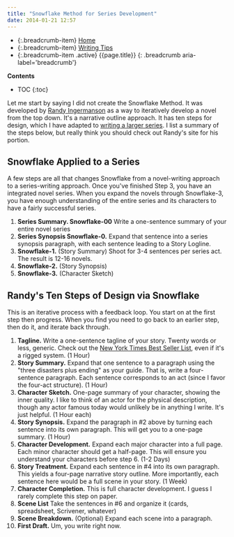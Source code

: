 ```yaml
---
title: "Snowflake Method for Series Development"
date: 2014-01-21 12:57
---
```


* {:.breadcrumb-item} [Home](/)
* {:.breadcrumb-item} [Writing Tips](/writing-tips/)
* {:.breadcrumb-item .active} {{page.title}}
{: .breadcrumb aria-label='breadcrumb'}

**Contents**

* TOC
{:toc}

Let me start by saying I did not create the Snowflake Method. It was developed by [Randy Ingermanson](http://www.advancedfictionwriting.com/articles/snowflake-method/) as a way to iteratively develop a novel from the top down. It's a narrative outline approach. It has ten steps for design, which I have adapted to [writing a larger series](/writing/heroes-for-more-than-one-season). I list a summary of the steps below, but really think you should check out Randy's site for his portion.

## Snowflake Applied to a Series

A few steps are all that changes Snowflake from a novel-writing approach to a series-writing approach. Once you've finished Step 3, you have an integrated novel series. When you expand the novels through Snowflake-3, you have enough understanding of the entire series and its characters to have a fairly successful series.

1. **Series Summary. Snowflake-00** Write a one-sentence summary of your entire novel series
2. **Series Synopsis Snowflake-0.** Expand that sentence into a series synopsis paragraph, with each sentence leading to a Story Logline.
3. **Snowflake-1.** (Story Summary) Shoot for 3-4 sentences per series act. The result is 12-16 novels.
4. **Snowflake-2.** (Story Synopsis)
5. **Snowflake-3.** (Character Sketch)

## Randy's Ten Steps of Design via Snowflake

This is an iterative process with a feedback loop. You start on at the first step then progress. When you find you need to go back to an earlier step, then do it, and iterate back through.

1. **Tagline.** Write a one-sentence tagline of your story. Twenty words or less, generic. Check out the [New York Times Best Seller List](http://www.nytimes.com/books/best-sellers/hardcover-fiction/), even if it's a rigged system. (1 Hour)
2. **Story Summary.** Expand that one sentence to a paragraph using the "three disasters plus ending" as your guide. That is, write a four-sentence paragraph. Each sentence corresponds to an act (since I favor the four-act structure). (1 Hour)
3. **Character Sketch.** One-page summary of your character, showing the inner quality. I like to think of an actor for the physical description, though any actor famous today would unlikely be in anything I write. It's just helpful. (1 Hour each)
4. **Story Synopsis.** Expand the paragraph in #2 above by turning each sentence into its own paragraph. This will get you to a one-page summary. (1 Hour)
5. **Character Development.** Expand each major character into a full page. Each minor character should get a half-page. This will ensure you understand your characters before step 6. (1-2 Days)
6. **Story Treatment.** Expand each sentence in #4 into its own paragraph. This yields a four-page narrative story outline. More importantly, each sentence here would be a full scene in your story. (1 Week)
7. **Character Completion.** This is full character development. I guess I rarely complete this step on paper.
8. **Scene List** Take the sentences in #6 and organize it (cards, spreadsheet, Scrivener, whatever)
9. **Scene Breakdown.** (Optional) Expand each scene into a paragraph.
10. **First Draft.** Um, you write right now.



